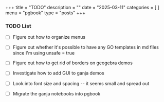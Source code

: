 +++
title = "TODO"
description = ""
date = "2025-03-11"
categories = [
]
menu = "pgbook"
type = "posts"
+++

### TODO List
- [ ] Figure out how to organize menus
- [ ] Figure out whether it's possible to have any GO templates in md files since I'm using unsafe = true
- [ ] Figure out how to get rid of borders on geogebra demos
- [ ] Investigate how to add GUI to ganja demos
- [ ] Look into font size and spacing -- it seems small and spread out
- [ ] Migrate the ganja notebooks into pgbook


